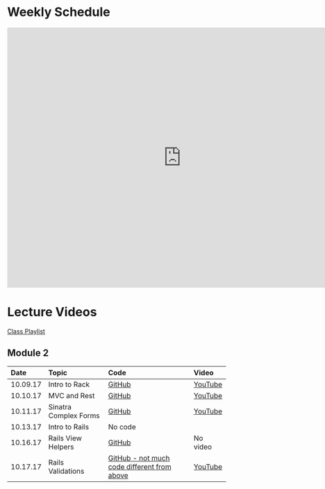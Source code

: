 # Weekly Schedule

<iframe src="https://calendar.google.com/calendar/embed?mode=WEEK&amp;height=600&amp;wkst=1&amp;bgcolor=%23FFFFFF&amp;src=flatironschool.com_9b2fqmamsa1v17mep95avbeflg%40group.calendar.google.com&amp;color=%23875509&amp;ctz=America%2FNew_York" style="border-width:0" width="800" height="600" frameborder="0" scrolling="no"></iframe>

# Lecture Videos

[Class Playlist](https://www.youtube.com/playlist?list=PLc6AmvC5ZybwG_eHJgjgNRWn9Tz-CZVVX)

## Module 2
|Date|Topic|Code|Video|
|:---|:---|:---|:---|
|10.09.17|Intro to Rack|[GitHub](https://github.com/learn-co-curriculum/intro-to-rack-web-091817)|[YouTube](http://youtu.be/OcB7PuTGVI8)|
|10.10.17|MVC and Rest|[GitHub](https://github.com/learn-co-students/web-091817/tree/master/06-sinatra-rest)|[YouTube](https://youtu.be/PGaOyuTzPVI)|
|10.11.17|Sinatra Complex Forms|[GitHub](https://github.com/learn-co-students/web-091817/tree/master/07-sinatra-complex-forms)|[YouTube](https://youtu.be/M5GGJxqHpR8)|
|10.13.17|Intro to Rails|No code||
|10.16.17|Rails View Helpers|[GitHub](https://github.com/learn-co-students/web-091817/tree/master/09-rails-view-helpers/pantry)|No video|
|10.17.17|Rails Validations|[GitHub - not much code different from above](https://github.com/learn-co-students/web-091817/tree/master/10-rails-validations/pantry)|[YouTube](https://youtu.be/nfj0KEWlrcU)|
